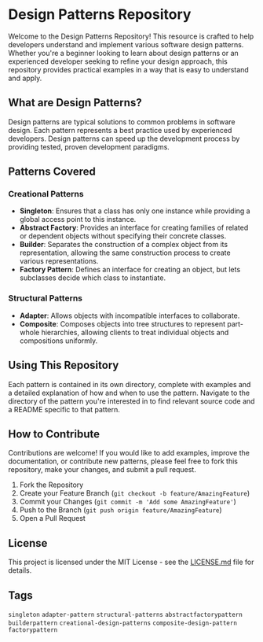 # Design Patterns Repository

Welcome to the Design Patterns Repository! This resource is crafted to help developers understand and implement various software design patterns. Whether you're a beginner looking to learn about design patterns or an experienced developer seeking to refine your design approach, this repository provides practical examples in a way that is easy to understand and apply.

## What are Design Patterns?

Design patterns are typical solutions to common problems in software design. Each pattern represents a best practice used by experienced developers. Design patterns can speed up the development process by providing tested, proven development paradigms.

## Patterns Covered

### Creational Patterns
- **Singleton**: Ensures that a class has only one instance while providing a global access point to this instance.
- **Abstract Factory**: Provides an interface for creating families of related or dependent objects without specifying their concrete classes.
- **Builder**: Separates the construction of a complex object from its representation, allowing the same construction process to create various representations.
- **Factory Pattern**: Defines an interface for creating an object, but lets subclasses decide which class to instantiate.

### Structural Patterns
- **Adapter**: Allows objects with incompatible interfaces to collaborate.
- **Composite**: Composes objects into tree structures to represent part-whole hierarchies, allowing clients to treat individual objects and compositions uniformly.

## Using This Repository

Each pattern is contained in its own directory, complete with examples and a detailed explanation of how and when to use the pattern. Navigate to the directory of the pattern you're interested in to find relevant source code and a README specific to that pattern.

## How to Contribute

Contributions are welcome! If you would like to add examples, improve the documentation, or contribute new patterns, please feel free to fork this repository, make your changes, and submit a pull request.

1. Fork the Repository
2. Create your Feature Branch (`git checkout -b feature/AmazingFeature`)
3. Commit your Changes (`git commit -m 'Add some AmazingFeature'`)
4. Push to the Branch (`git push origin feature/AmazingFeature`)
5. Open a Pull Request

## License

This project is licensed under the MIT License - see the [LICENSE.md](LICENSE) file for details.

## Tags

`singleton` `adapter-pattern` `structural-patterns` `abstractfactorypattern` `builderpattern` `creational-design-patterns` `composite-design-pattern` `factorypattern`
